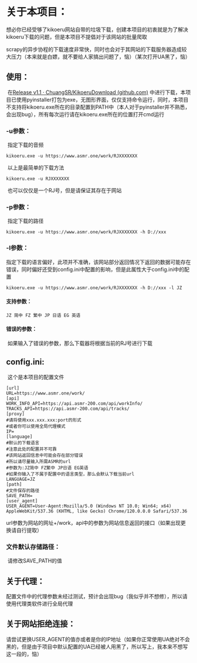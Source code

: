 # 关于本项目：

​		想必你已经受够了kikoeru网站自带的垃圾下载，创建本项目的初衷就是为了解决kikoeru下载的问题，但是本项目不提倡对于该网站的批量爬取

​		scrapy的异步协程的下载速度非常快，同时也会对于其网站的下载服务器造成较大压力（本来就是白嫖，就不要给人家搞出问题了，恼）（某次打开UA黑了，恼）

## 使用：

​		在[Release v1.1 · ChuangSR/KikoeruDownload (github.com)](https://github.com/ChuangSR/KikoeruDownload/releases/tag/v1.1) 中进行下载，本项目已使用pyinstaller打包为exe，无图形界面，仅仅支持命令运行，同时，本项目不支持将kikoeru.exe所在的目录配置到PATH中（本人对于pyinstaller并不熟悉，会出现bug），所有每次运行请在kikoeru.exe所在的位置打开cmd运行

### -u参数：

​		指定下载的音频

```
kikoeru.exe -u https://www.asmr.one/work/RJXXXXXXX
```

​		以上是最简单的下载方法

```
kikoeru.exe -u RJXXXXXXX
```

​		也可以仅仅是一个RJ号，但是请保证其存在于网站

### -p参数：

​		指定下载的路径

```
kikoeru.exe -u https://www.asmr.one/work/RJXXXXXXX -h D://xxx
```

### -l参数：

​		指定下载的语言偏好，此项并不准确，该网站部分返回情况下返回的数据可能存在错误，同时偏好还受到config.ini中配置的影响，但是此属性大于config.ini中的配置

```
kikoeru.exe -u https://www.asmr.one/work/RJXXXXXXX -h D://xxx -l JZ
```

#### 支持参数：

```
JZ 简中 FZ 繁中 JP 日语 EG 英语
```

#### 错误的参数：

​		如果输入了错误的参数，那么下载器将根据当前的RJ号进行下载

## config.ini:

​		这个是本项目的配置文件

```
[url]
URL=https://www.asmr.one/work/
[api]
WORK_INFO_API=https://api.asmr-200.com/api/workInfo/
TRACKS_API=https://api.asmr-200.com/api/tracks/
[proxy]
#请将使用xxx.xxx.xxx:port的形式
#或者你可以使用全局代理模式
IP=
[language]
#默认的下载语言
#注意此处的配置并不可靠
#该网站返回信息中可能会存在部分错误
#所以请尽量输入所需ASMR的url
#参数为:JZ简中 FZ繁中 JP日语 EG英语
#如果你输入了不属于配置中的语言类型，那么会默认下载当前url
LANGUAGE=JZ
[path]
#文件保存的路径
SAVE_PATH=
[user_agent]
USER_AGENT=User-Agent:Mozilla/5.0 (Windows NT 10.0; Win64; x64) AppleWebKit/537.36 (KHTML, like Gecko) Chrome/120.0.0.0 Safari/537.36
```

​		url参数为网站的网址+/work，api中的参数为网站信息返回的接口（如果出现更换请自行提取）

### 文件默认存储路径：

​		请修改SAVE_PATH的值

## 关于代理：

​		配置文件中的代理参数未经过测试，预计会出现bug（我似乎并不想修），所以请使用代理类软件进行全局代理

## 关于网站拒绝连接：

​		请尝试更换USER_AGENT的值亦或者是你的IP地址（如果你正常使用UA绝对不会黑的，但是由于项目中默认配置的UA已经被人用黑了，所以写上，我本来不想写这一段的，恼）
